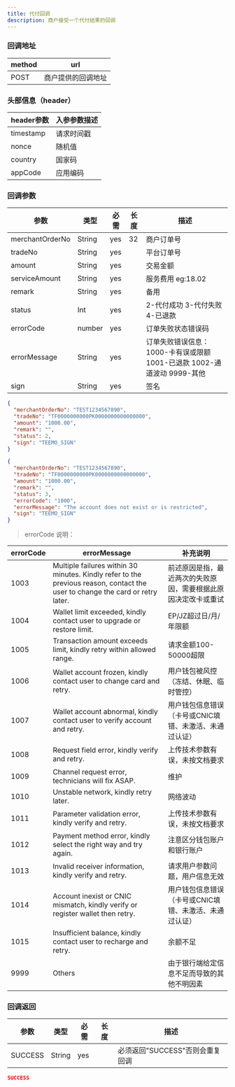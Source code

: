 ```yaml
---
title: 代付回调
description: 商户接受一个代付结果的回调
---
```


### 回调地址

| method | url                |
| ------ | ------------------ |
| POST   | 商户提供的回调地址 |

### 头部信息（header）

| header参数 | 入参参数描述 |
|----------|--------|
| timestamp | 请求时间戳  |
| nonce    | 随机值    |
| country  | 国家码    |
| appCode  | 应用编码   |


### 回调参数

| 参数            | 类型   | 必需 | 长度 | 描述                                              |
| --------------- | ------ | ---- | ---- |-------------------------------------------------|
| merchantOrderNo | String | yes  | 32   | 商户订单号                                           |
| tradeNo         | String | yes  |      | 平台订单号                                           |
| amount          | String | yes  |      | 交易金额                                            |
| serviceAmount   | String | yes   |     | 服务费用  eg:18.02 |
| remark          | String | yes  |      | 备用                                              |
| status          | Int | yes  |      | 2-代付成功 3-代付失败 4-已退款                             |
| errorCode       | number | yes  |      | 订单失败状态错误码                                       |
| errorMessage    | String | yes  |      | 订单失败错误信息：1000-卡有误或限额 1001-已退款 1002-通道波动 9999-其他 |
| sign            | String | yes  |      | 签名                                              |

```json title=回调成功示例
{
  "merchantOrderNo": "TEST1234567890",
  "tradeNo": "TF0000000000PK0000000000000000",
  "amount": "1000.00",
  "remark": "",
  "status": 2,
  "sign": "TEEMO_SIGN"
}
```
```json title=回调失败示例
{
  "merchantOrderNo": "TEST1234567890",
  "tradeNo": "TF0000000000PK0000000000000000",
  "amount": "1000.00",
  "remark": "",
  "status": 3,
  "errorCode": "1000",
  "errorMessage": "The account does not exist or is restricted",
  "sign": "TEEMO_SIGN"
}
```

> errorCode 说明：

| errorCode | errorMessage                                                                                                                  |    补充说明                            |
| --------- |-------------------------------------------------------------------------------------------------------------------------------|--------------------------------|
| 1003 | Multiple failures within 30 minutes. Kindly refer to the previous reason, contact the user to change the card or retry later. | 前述原因是指，最近两次的失败原因，需要根据此原因决定改卡或重试 |
| 1004 | Wallet limit exceeded, kindly contact user to upgrade or restore limit.                                                       | EP/JZ超过日/月/年限额 |
| 1005 | Transaction amount exceeds limit, kindly retry within allowed range.                                                          | 请求金额100-50000超限 |
| 1006 | Wallet account frozen, kindly contact user to change card and retry.                                                          | 用户钱包被风控（冻结、休眠、临时管控） |
| 1007 | Wallet account abnormal, kindly contact user to verify account and retry.                                                     | 用户钱包信息错误（卡号或CNIC填错、未激活、未通过认证） |
| 1008 | Request field error, kindly verify and retry.                                                                                 | 上传技术参数有误，未按文档要求 |
| 1009 | Channel request error, technicians will fix ASAP.                                                                             | 维护 |
| 1010 | Unstable network, kindly retry later.                                                                                         | 网络波动 |
| 1011 | Parameter validation error, kindly verify and retry.                                                                          | 上传技术参数有误，未按文档要求 |
| 1012 | Payment method error, kindly select the right way and try again.                                                              | 注意区分钱包账户和银行账户 |
| 1013 | Invalid receiver information, kindly verify and retry.                                                                        | 请求用户参数问题，用户信息无效 |
| 1014 | Account inexist or CNIC mismatch, kindly verify or register wallet then retry.                                                | 用户钱包信息错误（卡号或CNIC填错、未激活、未通过认证） |
| 1015 | Insufficient balance, kindly contact user to recharge and retry.                                                              | 余额不足 |
| 9999 | Others	                        | 由于银行端给定信息不足而导致的其他不明因素 |
### 回调返回

| 参数    | 类型   | 必需 | 长度 | 描述                            |
| ------- | ------ | ---- | ---- | ------------------------------- |
| SUCCESS | String | yes  |      | 必须返回"SUCCESS"否则会重复回调 |

```json title=回调示例
SUCCESS
```
